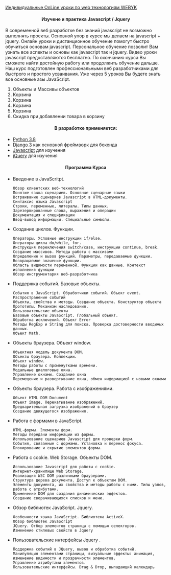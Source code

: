 
[Индивидуальные OnLine уроки по web технологиям WEBYK](https://www.webyk.in.net/)

<h4 align="center">Изучене и практика Javascript / Jquery </h4>
<p>В современной веб разработке без знаний javascript не возможно выполнять проекты. 
Основной упор в курсе мы делаем на javascript + jquery. 
Онлайн уроки и дистанционное обучение помогут быстро обучиться основам javascript. 
Персональное обучение позволит Вам узнать все аспекты и основы как javascript так и jquery. 
Видео уроки javascript предоставляются бесплатно. 
По окончанию курса Вы сможете найти достойную работу или продолжить обучение дальше. 
Наш курс подготовлен профессиональными веб разработчиками для быстрого и простого усваивания. 
Уже через 5 уроков Вы будете знать все основные азы JavaScript. 
</p>
<ol>
    <li>Объекты и Массивы объектов</li>
    <li>Корзина</li>
    <li>Корзина</li>
    <li>Корзина</li>
    <li>Корзина</li>
    <li>Скидка при добавлении товара в корзину</li>

</ol>

<h4 align="center">В разработке применяется:</h4>

* [Python 3.8](https://www.python.org/downloads/release/python-369/)
* [Django 3](https://www.djangoproject.com/) как основной фреймворк для бекенда
* [Javascript](https://www.learn.javascript.ru/) для изучения
* [jQuery](https://www.jquery.com/) для изучения

<h4 align="center">Программа Курса</h4>
<ul>
    <li>Введение в JavaScritpt.</li>
<p>

    Обзор клиентских веб-технологий
    Понятие языка сценариев. Основные сценарные языки
    Встраивание сценариев Javascript в HTML-документы.
    Синтаксис языка Javascript
    Строки, переменные, литералы. Типы данных.
    Зарезервированные слова, выражения и операции
    Документация и спецификации
    Ввод-вывод информации. Специальные символы.

</p>
    <li>Создание циклов. Функции.</li>
<p>
    
    Операторы. Условные инструкции if/else.
    Операторы цикла do/while, for.
    Инструкция переключения switch/case, инструкции continue, break.
    Создание массивов. Методы работы с массивами
    Определение и вызов функций. Параметры, передаваемые функции.
    Возвращаемое значение функции.
    Область видимости переменной. Функции как данные. Контекст исполнения функции
    Обзор инструментария веб-разработчика
    
</p>
    <li>Поддержка событий. Базовые объекты.</li>
<p>


    События в JavaScript. Обработчики событий. Объект event. Распространение событий
    Объекты, свойства и методы. Создание объекта. Конструктор объекта
    Прототипы. Механизм наследования.
    Пользовательские объекты
    Базовые объекты JavaScript. Глобальный объект.
    Обработка исключений. Объект Error
    Методы RegExp и String для поиска. Проверка достоверности вводимых данных.
    Объект Math.


</p>
    <li>Объекты браузера. Объект window.</li>
<p>

    Объектная модель документа DOM.
    Объекты браузера. Коллекции.
    Объект window.
    Методы работы с промежутками времени.
    Модальные диалоговые окна.
    Управление окнами. Создание окна
    Перемещение и развертывание окна, обмен информацией с новыми окнами
</p>
    <li>Объекты браузера. Работа с изображениями.</li>
<p>

    Объект HTML DOM Document
    Объект image. Перекатывание изображений.
    Предварительная загрузка изображений в браузер
    Создание движущегося изображения.
</p>
    <li>Работа с формами в JavaScript.</li>
<p>

    HTML-формы. Элементы форм.
    Методы передачи информации из формы.
    Использование сценариев Javascript для проверки форм.
    События, связанные с формами. Установка и перенос фокуса.
    Блокирование и скрытие элементов формы.
</p>
    <li>Работа с cookie. Web Storage. Объекты DOM.</li>
<p>

    Использование Javascript для работы с cookie.
    Интернет-хранилище Web Storage.
    Реализация W3C DOM различными браузерами.
    Структура дерева документа. Доступ к объектам DOM.
    Элементы документа, их свойства и методы работы с ними. Типы узлов, работа с атрибутами.
    Применение DOM для создания динамических эффектов.
    Создание сворачивающихся списков и меню.
</p>
    <li>Обзор библиотек JavaScript. Jquery.</li>
<p>

    Особенности языка JavaScript. Библиотека ActiveX.
    Обзор библиотек JavaScript
    JQuery. Отбор элементов страницы с помощью селекторов.
    Изменение стилевых свойств в Jquery
</p>
    <li>Пользовательские интерфейсы Jquery .</li>
<p>

    Поддержка событий в JQuery, вызов и обработка событий.
    Манипуляция элементами страницы, визуальные эффекты: анимация,
    изменение видимости и прозрачности элементов.
    Управление атрибутами элементов.
    Пользовательские интерфейсы. Drag & Drop, выпадающий календарь
</p>
</ul>